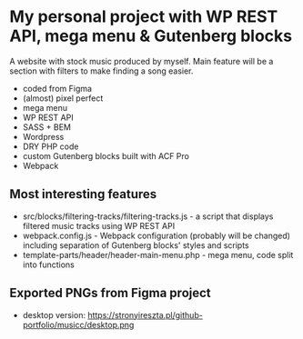 # My personal project with WP REST API, mega menu & Gutenberg blocks

A website with stock music produced by myself. Main feature will be a section with filters to make finding a song easier.

- coded from Figma
- (almost) pixel perfect
- mega menu
- WP REST API
- SASS + BEM
- Wordpress
- DRY PHP code
- custom Gutenberg blocks built with ACF Pro
- Webpack

## Most interesting features
- src/blocks/filtering-tracks/filtering-tracks.js - a script that displays filtered music tracks using WP REST API
- webpack.config.js - Webpack configuration (probably will be changed) including separation of Gutenberg blocks' styles and scripts
- template-parts/header/header-main-menu.php - mega menu, code split into functions

## Exported PNGs from Figma project
- desktop version: https://stronyireszta.pl/github-portfolio/musicc/desktop.png
